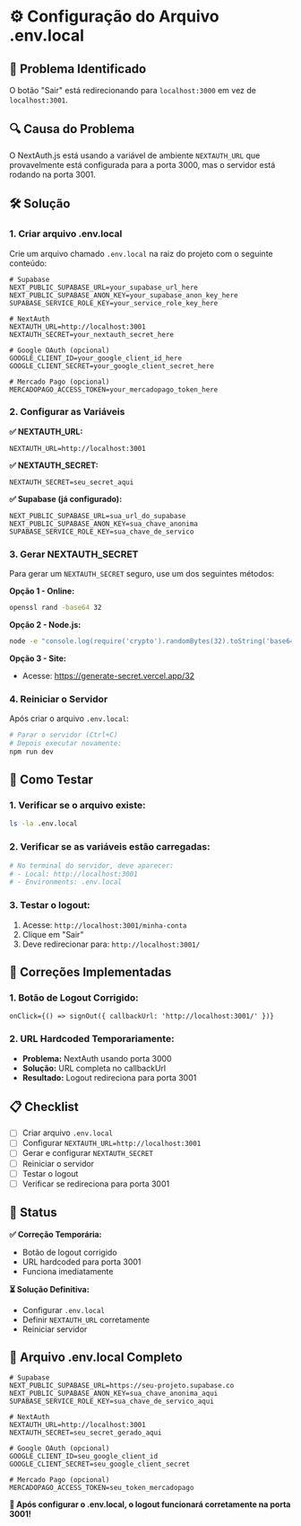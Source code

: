 # ⚙️ Configuração do Arquivo .env.local

## 🚨 Problema Identificado

O botão "Sair" está redirecionando para `localhost:3000` em vez de `localhost:3001`.

## 🔍 Causa do Problema

O NextAuth.js está usando a variável de ambiente `NEXTAUTH_URL` que provavelmente está configurada para a porta 3000, mas o servidor está rodando na porta 3001.

## 🛠️ Solução

### **1. Criar arquivo .env.local**

Crie um arquivo chamado `.env.local` na raiz do projeto com o seguinte conteúdo:

```env
# Supabase
NEXT_PUBLIC_SUPABASE_URL=your_supabase_url_here
NEXT_PUBLIC_SUPABASE_ANON_KEY=your_supabase_anon_key_here
SUPABASE_SERVICE_ROLE_KEY=your_service_role_key_here

# NextAuth
NEXTAUTH_URL=http://localhost:3001
NEXTAUTH_SECRET=your_nextauth_secret_here

# Google OAuth (opcional)
GOOGLE_CLIENT_ID=your_google_client_id_here
GOOGLE_CLIENT_SECRET=your_google_client_secret_here

# Mercado Pago (opcional)
MERCADOPAGO_ACCESS_TOKEN=your_mercadopago_token_here
```

### **2. Configurar as Variáveis**

**✅ NEXTAUTH_URL:**
```env
NEXTAUTH_URL=http://localhost:3001
```

**✅ NEXTAUTH_SECRET:**
```env
NEXTAUTH_SECRET=seu_secret_aqui
```

**✅ Supabase (já configurado):**
```env
NEXT_PUBLIC_SUPABASE_URL=sua_url_do_supabase
NEXT_PUBLIC_SUPABASE_ANON_KEY=sua_chave_anonima
SUPABASE_SERVICE_ROLE_KEY=sua_chave_de_servico
```

### **3. Gerar NEXTAUTH_SECRET**

Para gerar um `NEXTAUTH_SECRET` seguro, use um dos seguintes métodos:

**Opção 1 - Online:**
```bash
openssl rand -base64 32
```

**Opção 2 - Node.js:**
```bash
node -e "console.log(require('crypto').randomBytes(32).toString('base64'))"
```

**Opção 3 - Site:**
- Acesse: https://generate-secret.vercel.app/32

### **4. Reiniciar o Servidor**

Após criar o arquivo `.env.local`:

```bash
# Parar o servidor (Ctrl+C)
# Depois executar novamente:
npm run dev
```

## 🧪 Como Testar

### **1. Verificar se o arquivo existe:**
```bash
ls -la .env.local
```

### **2. Verificar se as variáveis estão carregadas:**
```bash
# No terminal do servidor, deve aparecer:
# - Local: http://localhost:3001
# - Environments: .env.local
```

### **3. Testar o logout:**
1. Acesse: `http://localhost:3001/minha-conta`
2. Clique em "Sair"
3. Deve redirecionar para: `http://localhost:3001/`

## 🔧 Correções Implementadas

### **1. Botão de Logout Corrigido:**
```tsx
onClick={() => signOut({ callbackUrl: 'http://localhost:3001/' })}
```

### **2. URL Hardcoded Temporariamente:**
- **Problema:** NextAuth usando porta 3000
- **Solução:** URL completa no callbackUrl
- **Resultado:** Logout redireciona para porta 3001

## 📋 Checklist

- [ ] Criar arquivo `.env.local`
- [ ] Configurar `NEXTAUTH_URL=http://localhost:3001`
- [ ] Gerar e configurar `NEXTAUTH_SECRET`
- [ ] Reiniciar o servidor
- [ ] Testar o logout
- [ ] Verificar se redireciona para porta 3001

## 🚀 Status

**✅ Correção Temporária:**
- Botão de logout corrigido
- URL hardcoded para porta 3001
- Funciona imediatamente

**⏳ Solução Definitiva:**
- Configurar `.env.local`
- Definir `NEXTAUTH_URL` corretamente
- Reiniciar servidor

## 📝 Arquivo .env.local Completo

```env
# Supabase
NEXT_PUBLIC_SUPABASE_URL=https://seu-projeto.supabase.co
NEXT_PUBLIC_SUPABASE_ANON_KEY=sua_chave_anonima_aqui
SUPABASE_SERVICE_ROLE_KEY=sua_chave_de_servico_aqui

# NextAuth
NEXTAUTH_URL=http://localhost:3001
NEXTAUTH_SECRET=seu_secret_gerado_aqui

# Google OAuth (opcional)
GOOGLE_CLIENT_ID=seu_google_client_id
GOOGLE_CLIENT_SECRET=seu_google_client_secret

# Mercado Pago (opcional)
MERCADOPAGO_ACCESS_TOKEN=seu_token_mercadopago
```

**🎉 Após configurar o .env.local, o logout funcionará corretamente na porta 3001!**
